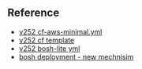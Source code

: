 ## Reference

- [v252 cf-aws-minimal.yml](https://github.com/cloudfoundry/cf-release/blob/36a8a2417838f7311453ac5334f86976fbb3876d/spec/fixtures/aws/cf-stub.yml)
- [v252 cf template](https://github.com/cloudfoundry/cf-release/blob/v252/templates/cf.yml)
- [v252 bosh-lite yml]()
- [bosh deployment - new mechnisim](https://github.com/cloudfoundry/bosh-deployment)
